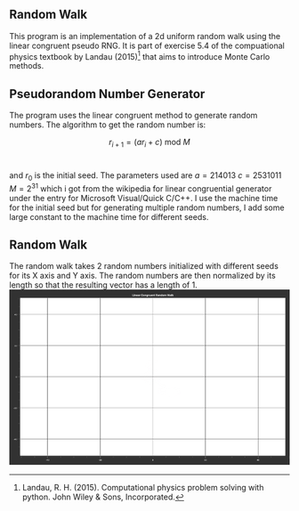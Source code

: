 ## Random Walk 
This program is an implementation of a 2d uniform random walk using the linear congruent pseudo RNG. It is part of exercise 5.4 of the compuational physics textbook by Landau (2015)[^1] that aims to introduce Monte Carlo methods.

## Pseudorandom Number Generator
The program uses the linear congruent method to generate random numbers. The algorithm to get the random number is:<br/>

$$r_{i+1} = (ar_i+c)\ \text{mod}\ M$$
<br/>

and $r_0$ is the initial seed. The parameters used are $a=214013$ $c=2531011$ $M=2^{31}$ which i got from the wikipedia for linear congruential generator under the entry for Microsoft Visual/Quick C/C++. I use the machine time for the initial seed but for generating multiple random numbers, I add some large constant to the machine time for different seeds. 

## Random Walk
The random walk takes 2 random numbers initialized with different seeds for its X axis and Y axis. The random numbers are then normalized by its length so that the resulting vector has a length of 1.
![gif](media/random_walk.gif)

[^1]: Landau, R. H. (2015). Computational physics problem solving with python. John Wiley & Sons, Incorporated.